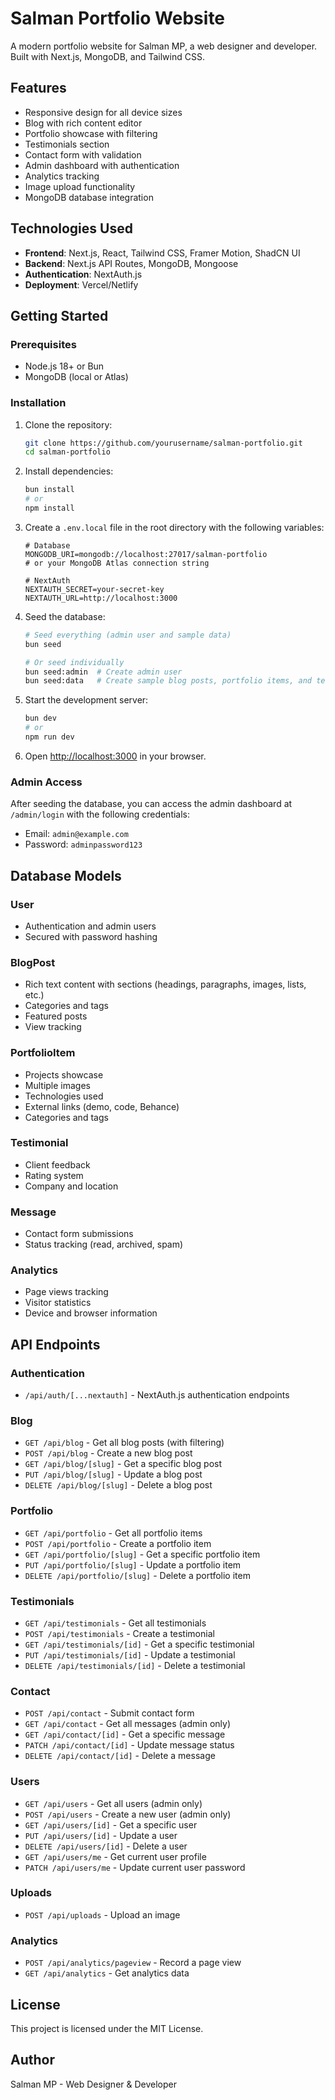# Salman Portfolio Website

A modern portfolio website for Salman MP, a web designer and developer. Built with Next.js, MongoDB, and Tailwind CSS.

## Features

- Responsive design for all device sizes
- Blog with rich content editor
- Portfolio showcase with filtering
- Testimonials section
- Contact form with validation
- Admin dashboard with authentication
- Analytics tracking
- Image upload functionality
- MongoDB database integration

## Technologies Used

- **Frontend**: Next.js, React, Tailwind CSS, Framer Motion, ShadCN UI
- **Backend**: Next.js API Routes, MongoDB, Mongoose
- **Authentication**: NextAuth.js
- **Deployment**: Vercel/Netlify

## Getting Started

### Prerequisites

- Node.js 18+ or Bun
- MongoDB (local or Atlas)

### Installation

1. Clone the repository:
   ```bash
   git clone https://github.com/yourusername/salman-portfolio.git
   cd salman-portfolio
   ```

2. Install dependencies:
   ```bash
   bun install
   # or
   npm install
   ```

3. Create a `.env.local` file in the root directory with the following variables:
   ```
   # Database
   MONGODB_URI=mongodb://localhost:27017/salman-portfolio
   # or your MongoDB Atlas connection string

   # NextAuth
   NEXTAUTH_SECRET=your-secret-key
   NEXTAUTH_URL=http://localhost:3000
   ```

4. Seed the database:
   ```bash
   # Seed everything (admin user and sample data)
   bun seed

   # Or seed individually
   bun seed:admin  # Create admin user
   bun seed:data   # Create sample blog posts, portfolio items, and testimonials
   ```

5. Start the development server:
   ```bash
   bun dev
   # or
   npm run dev
   ```

6. Open [http://localhost:3000](http://localhost:3000) in your browser.

### Admin Access

After seeding the database, you can access the admin dashboard at `/admin/login` with the following credentials:

- Email: `admin@example.com`
- Password: `adminpassword123`

## Database Models

### User

- Authentication and admin users
- Secured with password hashing

### BlogPost

- Rich text content with sections (headings, paragraphs, images, lists, etc.)
- Categories and tags
- Featured posts
- View tracking

### PortfolioItem

- Projects showcase
- Multiple images
- Technologies used
- External links (demo, code, Behance)
- Categories and tags

### Testimonial

- Client feedback
- Rating system
- Company and location

### Message

- Contact form submissions
- Status tracking (read, archived, spam)

### Analytics

- Page views tracking
- Visitor statistics
- Device and browser information

## API Endpoints

### Authentication

- `/api/auth/[...nextauth]` - NextAuth.js authentication endpoints

### Blog

- `GET /api/blog` - Get all blog posts (with filtering)
- `POST /api/blog` - Create a new blog post
- `GET /api/blog/[slug]` - Get a specific blog post
- `PUT /api/blog/[slug]` - Update a blog post
- `DELETE /api/blog/[slug]` - Delete a blog post

### Portfolio

- `GET /api/portfolio` - Get all portfolio items
- `POST /api/portfolio` - Create a portfolio item
- `GET /api/portfolio/[slug]` - Get a specific portfolio item
- `PUT /api/portfolio/[slug]` - Update a portfolio item
- `DELETE /api/portfolio/[slug]` - Delete a portfolio item

### Testimonials

- `GET /api/testimonials` - Get all testimonials
- `POST /api/testimonials` - Create a testimonial
- `GET /api/testimonials/[id]` - Get a specific testimonial
- `PUT /api/testimonials/[id]` - Update a testimonial
- `DELETE /api/testimonials/[id]` - Delete a testimonial

### Contact

- `POST /api/contact` - Submit contact form
- `GET /api/contact` - Get all messages (admin only)
- `GET /api/contact/[id]` - Get a specific message
- `PATCH /api/contact/[id]` - Update message status
- `DELETE /api/contact/[id]` - Delete a message

### Users

- `GET /api/users` - Get all users (admin only)
- `POST /api/users` - Create a new user (admin only)
- `GET /api/users/[id]` - Get a specific user
- `PUT /api/users/[id]` - Update a user
- `DELETE /api/users/[id]` - Delete a user
- `GET /api/users/me` - Get current user profile
- `PATCH /api/users/me` - Update current user password

### Uploads

- `POST /api/uploads` - Upload an image

### Analytics

- `POST /api/analytics/pageview` - Record a page view
- `GET /api/analytics` - Get analytics data

## License

This project is licensed under the MIT License.

## Author

Salman MP - Web Designer & Developer
